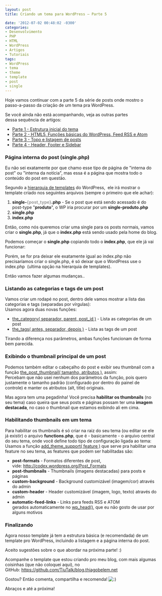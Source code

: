 ```yaml
---
layout: post
title: Criando um tema para WordPress – Parte 5

date: '2012-07-02 00:48:02 -0300'
categories:
- Desenvolvimento
- PHP
- HTML
- WordPress
- Artigos
- Tutoriais
tags:
- WordPress
- tema
- theme
- template
- post
- single
---
```

Hoje vamos continuar com a parte 5 da série de posts onde mostro o passo-a-passo da criação de um tema pra WordPress.

Se você ainda não está acompanhando, veja as outras partes dessa sequência de artigos:

<ul>
<li><a title="Criando um tema para WordPress – Parte 1" href="/criando-um-tema-para-wordpress" target="_blank">Parte 1 - Estrutura inicial do tema</a></li>
<li><a title="Criando um tema para WordPress – Parte 2" href="/criando-um-tema-para-wordpress-parte-2" target="_blank">Parte 2 - HTML5, Funções básicas do WordPress, Feed RSS e Atom</a></li>
<li><a title="Criando um tema para WordPress – Parte 3" href="/criando-um-tema-para-wordpress-parte-3" target="_blank">Parte 3 - Topo e listagem de posts</a></li>
<li><a title="Criando um tema para WordPress – Parte 4" href="/criando-um-tema-para-wordpress-parte-4">Parte 4 - Header, Footer e Sidebar</a></li>
</ul>
<h3>Página interna do post (single.php)</h3>
Eu não sei exatamente por que chamo esse tipo de página de "interna do post" ou "interna da notícia", mas essa é a página que mostra todo o conteúdo do post em questão.

Segundo a <a href="http://codex.wordpress.org/Template_Hierarchy">hierarquia de templates</a> do WordPress,  ele irá mostrar o template criado nos seguintes arquivos (sempre o primeiro que ele achar):

<ol>
<li><strong>single-<span style="color: #999999;">{post_type}</span>.php</strong> - Se o post que está sendo acessado é do post-type "<strong>produto</strong>", o WP iria procurar por um <strong>single-produto.php</strong></li>
<li><strong>single.php</strong></li>
<li><strong>index.php</strong></li>
</ol>
Então, como nós queremos criar uma single para os posts normais, vamos criar o <strong>single.php</strong>, já que o <strong>index.php</strong> está sendo usado pela home do blog.

Podemos começar o <strong>single.php</strong> copiando todo o <strong>index.php</strong>, que ele já vai funcionar:

<div data-gist-id="3030780" data-gist-show-loading="false"></div>
Porém, se for pra deixar ele exatamente igual ao index.php não precisaríamos criar o single.php, é só deixar que o WordPress use o index.php  (ultima opção na hierarquia de templates).

Então vamos fazer algumas mudanças..

<h3>Listando as categorias e tags de um post</h3>
Vamos criar um rodapé no post, dentro dele vamos mostrar a lista das categorias e tags (separadas por vírgulas):

<div data-gist-id="3030816" data-gist-show-loading="false"></div>
Usamos agora duas novas funções:

<ul>
<li><a href="http://codex.wordpress.org/Function_Reference/the_category">the_category( separador, parent, post_id )</a> - Lista as categorias de um post</li>
<li><a href="http://codex.wordpress.org/Function_Reference/the_tags">the_tags( antes, separador, depois )</a> - Lista as tags de um post</li>
</ul>
Tirando a diferença nos parâmetros, ambas funções funcionam de forma bem parecida.

<h3>Exibindo o thumbnail principal de um post</h3>
Podemos também editar o cabeçalho do post e exibir seu thumbnail com a função <a href="http://codex.wordpress.org/Function_Reference/the_post_thumbnail">the_post_thumbnail( tamanho, atributos )</a>, assim:

<div data-gist-id="3030838" data-gist-show-loading="false"></div>
Percebam que não usei nenhum dos parâmetros da função, pois quero justamente o tamanho padrão (configurado por dentro do painel de controle) e manter os atributos (alt, title) originais.

Mas agora tem uma pegadinha! Você precisa <strong>habilitar os thumbnails</strong> (no seu tema) caso queira que seus posts e páginas possam ter uma <strong>imagem destacada</strong>, no caso o thumbnail que estamos exibindo ali em cima.

<h3>Habilitando thumbnails em um tema</h3>
Para habilitar os thumbnails é só criar na raiz do seu tema (ou editar se ele já existir) o arquivo <strong>functions.php</strong>, que é - basicamente - o arquivo central do seu tema, onde você define todo tipo de configuração ligada ao tema:

<div data-gist-id="3030858" data-gist-show-loading="false"></div>
Usamos a função <a href="http://codex.wordpress.org/Function_Reference/add_theme_support">add_theme_support( feature )</a> que serve pra habilitar uma feature no seu tema, as features que podem ser habilitadas são:

<ul>
<li><strong>post-formats</strong> - Formatos diferentes de post, vide: <a href="http://codex.wordpress.org/Post_Formats">http://codex.wordpress.org/Post_Formats</a></li>
<li><strong>post-thumbnails</strong> - Thumbnails (imagens destacadas) para posts e páginas</li>
<li><strong>custom-background</strong> - Background customizável (imagem/cor) através do admin</li>
<li><strong>custom-header</strong> - Header customizável (imagem, logo, texto) através do admin</li>
<li><strong>automatic-feed-links</strong> - Links para feeds RSS e ATOM gerados automaticamente no <a href="http://codex.wordpress.org/Function_Reference/wp_head">wp_head()</a>, que eu não gosto de usar por alguns motivos</li>
</ul>
<h3>Finalizando</h3>
Agora nosso template já tem a estrutura básica (e recomendada) de um template pro WordPress, incluindo a listagem e a página interna do post.

Aceito sugestões sobre o que abordar na próxima parte! :)

Acompanhe o template que estou criando pro meu blog, com mais algumas coisinhas (que não coloquei aqui), no GitHub: <a href="https://github.com/TiuTalk/blog.thiagobelem.net" target="_blank">https://github.com/TiuTalk/blog.thiagobelem.net</a>

Gostou? Então comenta, compartilha e recomenda! <img src="http://blog.thiagobelem.net/wp-includes/images/smilies/icon_smile.gif" alt=":)" />

Abraços e até a próxima!


